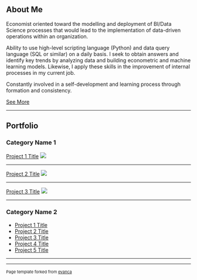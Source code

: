 ## About Me

Economist oriented toward the modelling and deployment of BI/Data Science processes that would lead to the implementation of data-driven operations within an organization.

Ability to use high-level scripting language (Python) and data query language (SQL or similar) on a daily basis. I seek to obtain answers and identify key trends by analyzing data and building econometric and machine learning models. Likewise, I apply these skills in the improvement of internal processes in my current job. 

Constantly involved in a self-development and learning process through formation and consistency.

[See More](/sample_page)

---


## Portfolio

### Category Name 1 

[Project 1 Title](/sample_page)
<img src="images/dummy_thumbnail.jpg?raw=true"/>

---
[Project 2 Title](/pdf/sample_presentation.pdf)
<img src="images/dummy_thumbnail.jpg?raw=true"/>

---
[Project 3 Title](http://example.com/)
<img src="images/dummy_thumbnail.jpg?raw=true"/>

---

### Category Name 2

- [Project 1 Title](http://example.com/)
- [Project 2 Title](http://example.com/)
- [Project 3 Title](http://example.com/)
- [Project 4 Title](http://example.com/)
- [Project 5 Title](http://example.com/)

---




---
<p style="font-size:11px">Page template forked from <a href="https://github.com/evanca/quick-portfolio">evanca</a></p>
<!-- Remove above link if you don't want to attibute -->
